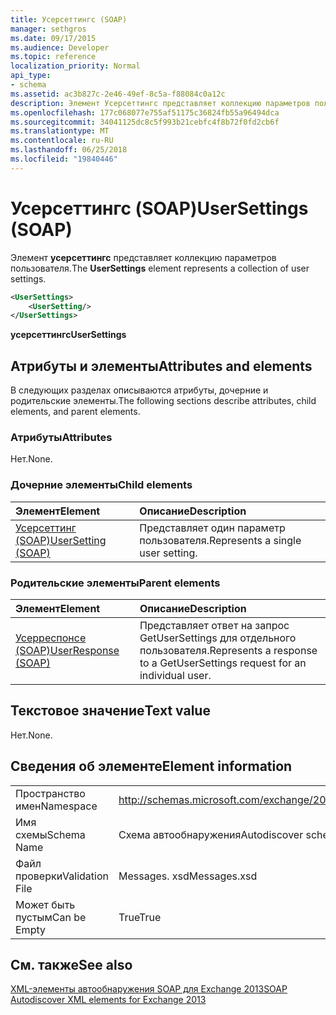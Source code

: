 ```yaml
---
title: Усерсеттингс (SOAP)
manager: sethgros
ms.date: 09/17/2015
ms.audience: Developer
ms.topic: reference
localization_priority: Normal
api_type:
- schema
ms.assetid: ac3b827c-2e46-49ef-8c5a-f88084c0a12c
description: Элемент Усерсеттингс представляет коллекцию параметров пользователя.
ms.openlocfilehash: 177c068077e755af51175c36824fb55a96494dca
ms.sourcegitcommit: 34041125dc8c5f993b21cebfc4f8b72f0fd2cb6f
ms.translationtype: MT
ms.contentlocale: ru-RU
ms.lasthandoff: 06/25/2018
ms.locfileid: "19840446"
---
```

# <a name="usersettings-soap"></a><span data-ttu-id="49b48-103">Усерсеттингс (SOAP)</span><span class="sxs-lookup"><span data-stu-id="49b48-103">UserSettings (SOAP)</span></span>

<span data-ttu-id="49b48-104">Элемент **усерсеттингс** представляет коллекцию параметров пользователя.</span><span class="sxs-lookup"><span data-stu-id="49b48-104">The **UserSettings** element represents a collection of user settings.</span></span> 
  
```XML
<UserSettings>
    <UserSetting/>
</UserSettings>
```

 <span data-ttu-id="49b48-105">**усерсеттингс**</span><span class="sxs-lookup"><span data-stu-id="49b48-105">**UserSettings**</span></span>
## <a name="attributes-and-elements"></a><span data-ttu-id="49b48-106">Атрибуты и элементы</span><span class="sxs-lookup"><span data-stu-id="49b48-106">Attributes and elements</span></span>

<span data-ttu-id="49b48-107">В следующих разделах описываются атрибуты, дочерние и родительские элементы.</span><span class="sxs-lookup"><span data-stu-id="49b48-107">The following sections describe attributes, child elements, and parent elements.</span></span>
  
### <a name="attributes"></a><span data-ttu-id="49b48-108">Атрибуты</span><span class="sxs-lookup"><span data-stu-id="49b48-108">Attributes</span></span>

<span data-ttu-id="49b48-109">Нет.</span><span class="sxs-lookup"><span data-stu-id="49b48-109">None.</span></span>
  
### <a name="child-elements"></a><span data-ttu-id="49b48-110">Дочерние элементы</span><span class="sxs-lookup"><span data-stu-id="49b48-110">Child elements</span></span>

|<span data-ttu-id="49b48-111">**Элемент**</span><span class="sxs-lookup"><span data-stu-id="49b48-111">**Element**</span></span>|<span data-ttu-id="49b48-112">**Описание**</span><span class="sxs-lookup"><span data-stu-id="49b48-112">**Description**</span></span>|
|:-----|:-----|
|[<span data-ttu-id="49b48-113">Усерсеттинг (SOAP)</span><span class="sxs-lookup"><span data-stu-id="49b48-113">UserSetting (SOAP)</span></span>](usersetting-soap.md) <br/> |<span data-ttu-id="49b48-114">Представляет один параметр пользователя.</span><span class="sxs-lookup"><span data-stu-id="49b48-114">Represents a single user setting.</span></span>  <br/> |
   
### <a name="parent-elements"></a><span data-ttu-id="49b48-115">Родительские элементы</span><span class="sxs-lookup"><span data-stu-id="49b48-115">Parent elements</span></span>

|<span data-ttu-id="49b48-116">**Элемент**</span><span class="sxs-lookup"><span data-stu-id="49b48-116">**Element**</span></span>|<span data-ttu-id="49b48-117">**Описание**</span><span class="sxs-lookup"><span data-stu-id="49b48-117">**Description**</span></span>|
|:-----|:-----|
|[<span data-ttu-id="49b48-118">Усерреспонсе (SOAP)</span><span class="sxs-lookup"><span data-stu-id="49b48-118">UserResponse (SOAP)</span></span>](userresponse-soap.md) <br/> |<span data-ttu-id="49b48-119">Представляет ответ на запрос GetUserSettings для отдельного пользователя.</span><span class="sxs-lookup"><span data-stu-id="49b48-119">Represents a response to a GetUserSettings request for an individual user.</span></span>  <br/> |
   
## <a name="text-value"></a><span data-ttu-id="49b48-120">Текстовое значение</span><span class="sxs-lookup"><span data-stu-id="49b48-120">Text value</span></span>

<span data-ttu-id="49b48-121">Нет.</span><span class="sxs-lookup"><span data-stu-id="49b48-121">None.</span></span>
  
## <a name="element-information"></a><span data-ttu-id="49b48-122">Сведения об элементе</span><span class="sxs-lookup"><span data-stu-id="49b48-122">Element information</span></span>

|||
|:-----|:-----|
|<span data-ttu-id="49b48-123">Пространство имен</span><span class="sxs-lookup"><span data-stu-id="49b48-123">Namespace</span></span>  <br/> |http://schemas.microsoft.com/exchange/2010/Autodiscover  <br/> |
|<span data-ttu-id="49b48-124">Имя схемы</span><span class="sxs-lookup"><span data-stu-id="49b48-124">Schema Name</span></span>  <br/> |<span data-ttu-id="49b48-125">Схема автообнаружения</span><span class="sxs-lookup"><span data-stu-id="49b48-125">Autodiscover schema</span></span>  <br/> |
|<span data-ttu-id="49b48-126">Файл проверки</span><span class="sxs-lookup"><span data-stu-id="49b48-126">Validation File</span></span>  <br/> |<span data-ttu-id="49b48-127">Messages. xsd</span><span class="sxs-lookup"><span data-stu-id="49b48-127">Messages.xsd</span></span>  <br/> |
|<span data-ttu-id="49b48-128">Может быть пустым</span><span class="sxs-lookup"><span data-stu-id="49b48-128">Can be Empty</span></span>  <br/> |<span data-ttu-id="49b48-129">True</span><span class="sxs-lookup"><span data-stu-id="49b48-129">True</span></span>  <br/> |
   
## <a name="see-also"></a><span data-ttu-id="49b48-130">См. также</span><span class="sxs-lookup"><span data-stu-id="49b48-130">See also</span></span>



[<span data-ttu-id="49b48-131">XML-элементы автообнаружения SOAP для Exchange 2013</span><span class="sxs-lookup"><span data-stu-id="49b48-131">SOAP Autodiscover XML elements for Exchange 2013</span></span>](soap-autodiscover-xml-elements-for-exchange-2013.md)

